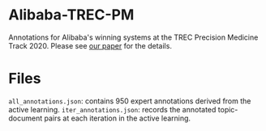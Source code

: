# Alibaba-TREC-PM
Annotations for Alibaba's winning systems at the TREC Precision Medicine Track 2020.
Please see [our paper](https://trec.nist.gov/pubs/trec29/papers/ALIBABA.PM.pdf) for the details.

# Files
```all_annotations.json```: contains 950 expert annotations derived from the active learning.
```iter_annotations.json```: records the annotated topic-document pairs at each iteration in the active learning.
